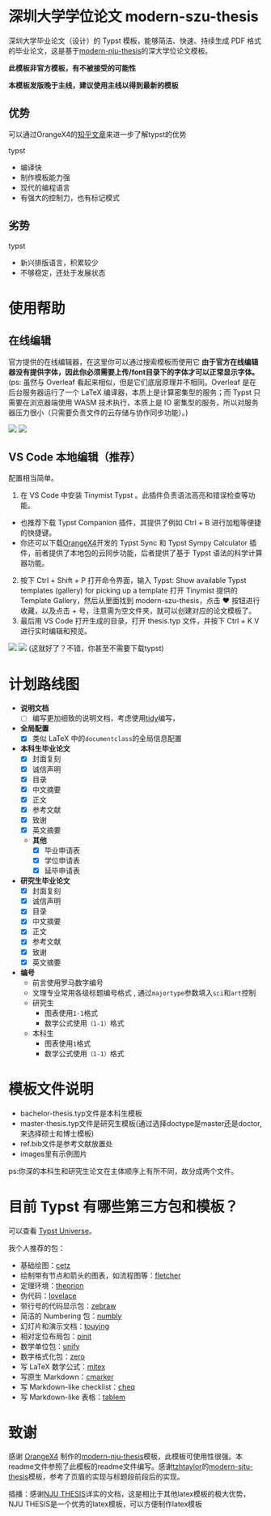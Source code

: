 # 深圳大学学位论文 modern-szu-thesis

深圳大学毕业论文（设计）的 Typst 模板，能够简洁、快速、持续生成 PDF 格式的毕业论文，这是基于[modern-nju-thesis](https://typst.app/universe/package/modern-nju-thesis)的深大学位论文模板。

**此模板非官方模板，有不被接受的可能性**

**本模板发版晚于主线，建议使用主线以得到最新的模板**

## 优势
可以通过OrangeX4的[知乎文章](https://zhuanlan.zhihu.com/p/669097092)来进一步了解typst的优势

typst
- 编译快
- 制作模板能力强
- 现代的编程语言
- 有强大的控制力，也有标记模式

## 劣势
typst
- 新兴排版语言，积累较少
- 不够稳定，还处于发展状态

# 使用帮助

## 在线编辑

官方提供的在线编辑器，在这里你可以通过搜索模板而使用它
**由于官方在线编辑器没有提供字体，因此你必须需要上传/font目录下的字体才可以正常显示字体。**
(ps: 虽然与 Overleaf 看起来相似，但是它们底层原理并不相同。Overleaf 是在后台服务器运行了一个 LaTeX 编译器，本质上是计算密集型的服务；而 Typst 只需要在浏览器端使用 WASM 技术执行，本质上是 IO 密集型的服务，所以对服务器压力很小（只需要负责文件的云存储与协作同步功能）。)

![](imgs/webapp.png)
![](imgs/template.png)

## VS Code 本地编辑（推荐）

配置相当简单。

1. 在 VS Code 中安装 Tinymist Typst 。此插件负责语法高亮和错误检查等功能。
- 也推荐下载 Typst Companion 插件，其提供了例如 Ctrl + B 进行加粗等便捷的快捷键。
- 你还可以下载[OrangeX4](https://github.com/OrangeX4)开发的 Typst Sync 和 Typst Sympy Calculator 插件，前者提供了本地包的云同步功能，后者提供了基于 Typst 语法的科学计算器功能。
2. 按下 Ctrl + Shift + P 打开命令界面，输入 Typst: Show available Typst templates (gallery) for picking up a template 打开 Tinymist 提供的 Template Gallery，然后从里面找到 modern-szu-thesis，点击 ❤ 按钮进行收藏，以及点击 + 号，注意需为空文件夹，就可以创建对应的论文模板了。
3. 最后用 VS Code 打开生成的目录，打开 thesis.typ 文件，并按下 Ctrl + K V 进行实时编辑和预览。

![](imgs/gallery.png)
![](imgs/vsc-template.png)
(这就好了？不错，你甚至不需要下载typst)

# 计划路线图

- **说明文档**
  - [ ] 编写更加细致的说明文档，考虑使用[tidy](https://typst.app/universe/package/tidy)编写，
- **全局配置**
  - [x] 类似 LaTeX 中的` documentclass `的全局信息配置
- **本科生毕业论文**
  - [x] 封面复刻
  - [x] 诚信声明
  - [x] 目录
  - [x] 中文摘要
  - [x] 正文
  - [x] 参考文献
  - [x] 致谢
  - [x] 英文摘要
  - **其他**
    - [x] 毕业申请表
    - [x] 学位申请表
    - [x] 延毕申请表
- **研究生毕业论文**
  - [x] 封面复刻
  - [x] 诚信声明
  - [x] 目录
  - [x] 中文摘要
  - [x] 正文
  - [x] 参考文献
  - [x] 致谢
  - [x] 英文摘要
- **编号**
  - 前言使用罗马数字编号
  - 文理专业常用各级标题编号格式 , 通过`majortype`参数填入`sci`和`art`控制
  - 研究生
    - 图表使用`1-1`格式
    - 数学公式使用`（1-1）`格式
  - 本科生
    - 图表使用`1`格式
    - 数学公式使用`（1-1）`格式
# 模板文件说明

- bachelor-thesis.typ文件是本科生模板
- master-thesis.typ文件是研究生模板(通过选择doctype是master还是doctor,来选择硕士和博士模板)
- ref.bib文件是参考文献放置处
- images里有示例图片

ps:你深的本科生和研究生论文在主体顺序上有所不同，故分成两个文件。

# 目前 Typst 有哪些第三方包和模板？

可以查看 [Typst Universe](https://typst.app/universe)。

我个人推荐的包：

- 基础绘图：[cetz](https://typst.app/universe/package/cetz)
- 绘制带有节点和箭头的图表，如流程图等：[fletcher](https://typst.app/universe/package/fletcher)
- 定理环境：[theorion](https://typst.app/universe/package/theorion)
- 伪代码：[lovelace](https://typst.app/universe/package/lovelace)
- 带行号的代码显示包：[zebraw](https://typst.app/universe/package/zebraw)
- 简洁的 Numbering 包：[numbly](https://typst.app/universe/package/numbly)
- 幻灯片和演示文档：[touying](https://typst.app/universe/package/touying)
- 相对定位布局包：[pinit](https://typst.app/universe/package/pinit)
- 数学单位包：[unify](https://typst.app/universe/package/unify)
- 数字格式化包：[zero](https://typst.app/universe/package/zero)
- 写 LaTeX 数学公式：[mitex](https://typst.app/universe/package/mitex)
- 写原生 Markdown：[cmarker](https://typst.app/universe/package/cmarker)
- 写 Markdown-like checklist：[cheq](https://typst.app/universe/package/cheq)
- 写 Markdown-like 表格：[tablem](https://typst.app/universe/package/tablem)


# 致谢
感谢 [OrangeX4](https://github.com/OrangeX4) 制作的[modern-nju-thesis](https://github.com/nju-lug/modern-nju-thesis)模板，此模板可使用性很强。本readme文件参照了此模板的readme文件编写。感谢[tzhtaylor](https://github.com/tzhtaylor)的[modern-sjtu-thesis](https://github.com/tzhtaylor/modern-sjtu-thesis)模板，参考了页眉的实现与标题段前段后的实现。

插播：感谢[NJU THESIS](https://github.com/nju-lug/NJUThesis)详实的文档，这是相比于其他latex模板的极大优势，NJU THESIS是一个优秀的latex模板，可以方便制作latex模板